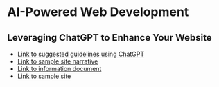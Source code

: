 # AI-Powered Web Development
## Leveraging ChatGPT to Enhance Your Website

- [Link to suggested guidelines using ChatGPT](https://docs.google.com/document/d/1RkoJx6wwhN_fqp6QLaAWut7Fk6JXX7s4SIAg8iAeq-0/edit?usp=sharing)
- [Link to sample site narrative](https://docs.google.com/document/d/1dadG7DjokSpvLIPr5esdgLjUuGZkgu2XdQ1qlcVCx1A/edit?usp=sharing)
- [Link to information document](https://docs.google.com/document/d/1VLnAcXGmUWuok9TQ_I9gv9vmKotl5nHY1QG7-flzdR0/edit?usp=sharing)
- [Link to sample site](https://josecarlosgt.github.io/AI-Powered-Web-Development/)

